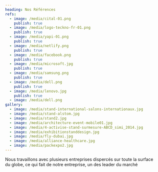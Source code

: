```yaml
---
heading: Nos Références
refs:
  - image: /media/cital-01.png
    publish: true
  - image: /media/logo-teckno-fr-01.png
    publish: true
  - image: /media/yapi-01.png
    publish: true
  - image: /media/netlify.png
    publish: true
  - image: /media/facebook.png
    publish: true
  - image: /media/microsoft.jpg
    publish: true
  - image: /media/samsung.png
    publish: true
  - image: /media/dell.png
    publish: true
  - image: /media/lenovo.jpg
    publish: true
  - image: /media/dell.png
gallery:
  - image: /media/stand-international-salons-internationaux.jpg
  - image: /media/stand-alstom.jpg
  - image: /media/stand2.jpg
  - image: /media/architecture-event-mobile01.jpg
  - image: /media/4-activise-stand-surmesure-ABCD_simi_2014.jpg
  - image: /media/exhibitionstanddesign.jpg
  - image: /media/fly-dubai.jpg
  - image: /media/alliance-healthcare.jpg
  - image: /media/packexpo2.jpg
---
```

Nous travaillons avec plusieurs entreprises dispercés sur toute la surface du globe, ce qui fait de notre entreprise, un des leader du marché
